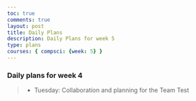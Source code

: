 ```yaml
---
toc: true
comments: true
layout: post
title: Daily Plans
description: Daily Plans for week 5
type: plans
courses: { compsci: {week: 5} }
---
```


### Daily plans for week 4

> - Tuesday: Collaboration and planning for the Team Test 
